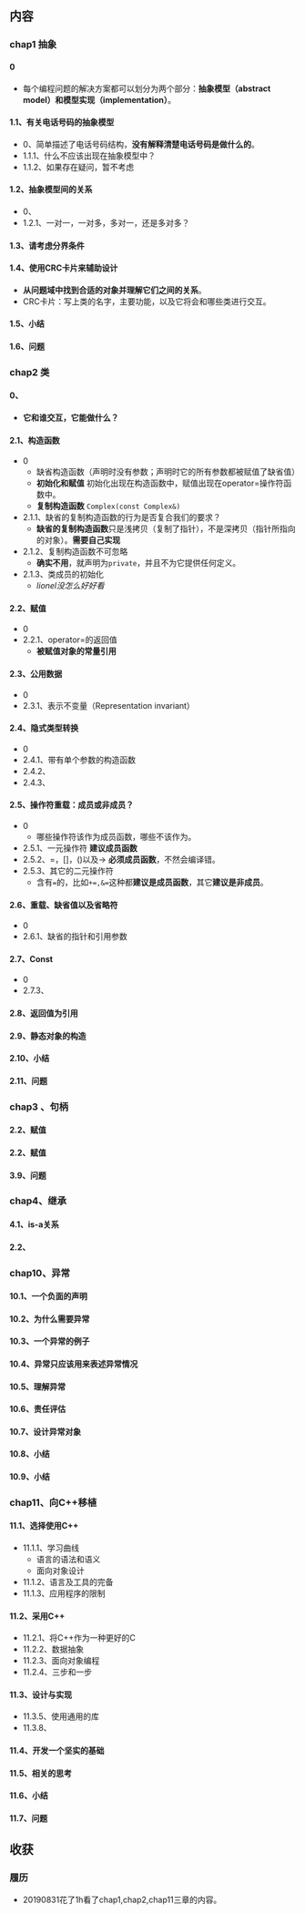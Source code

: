 ## 内容

### chap1 抽象

#### 0

+ 每个编程问题的解决方案都可以划分为两个部分：**抽象模型（abstract model）和模型实现（implementation）**。

#### 1.1、有关电话号码的抽象模型

+ 0、简单描述了电话号码结构，**没有解释清楚电话号码是做什么的**。
+ 1.1.1、什么不应该出现在抽象模型中？
+ 1.1.2、如果存在疑问，暂不考虑

#### 1.2、抽象模型间的关系

+ 0、
+ 1.2.1、一对一，一对多，多对一，还是多对多？

#### 1.3、请考虑分界条件

#### 1.4、使用CRC卡片来辅助设计

+ **从问题域中找到合适的对象并理解它们之间的关系**。
+ CRC卡片：写上类的名字，主要功能，以及它将会和哪些类进行交互。

#### 1.5、小结

#### 1.6、问题

### chap2 类 

#### 0、

+ **它和谁交互，它能做什么？**

#### 2.1、构造函数

+ 0
  + 缺省构造函数（声明时没有参数；声明时它的所有参数都被赋值了缺省值）
  + **初始化和赋值** 初始化出现在构造函数中，赋值出现在operator=操作符函数中。
  + **复制构造函数** `Complex(const Complex&)`
+ 2.1.1、缺省的复制构造函数的行为是否复合我们的要求？
  + **缺省的复制构造函数**只是浅拷贝（复制了指针），不是深拷贝（指针所指向的对象）。**需要自己实现**
+ 2.1.2、复制构造函数不可忽略
  + **确实不用**，就声明为`private`，并且不为它提供任何定义。
+ 2.1.3、类成员的初始化
  + *lionel没怎么好好看*

#### 2.2、赋值

+ 0
+ 2.2.1、operator=的返回值
  + **被赋值对象的常量引用**

#### 2.3、公用数据

+ 0
+ 2.3.1、表示不变量（Representation invariant）

#### 2.4、隐式类型转换

+ 0
+ 2.4.1、带有单个参数的构造函数
+ 2.4.2、
+ 2.4.3、

#### 2.5、操作符重载：成员或非成员？

+ 0
  + 哪些操作符该作为成员函数，哪些不该作为。
+ 2.5.1、一元操作符  **建议成员函数**
+ 2.5.2、=，[]，()以及->   **必须成员函数**，不然会编译错。
+ 2.5.3、其它的二元操作符
  + 含有`=`的，比如`+=,&=`这种都**建议是成员函数**，其它**建议是非成员**。

#### 2.6、重载、缺省值以及省略符

+ 0
+ 2.6.1、缺省的指针和引用参数

#### 2.7、Const

+ 0
+ 2.7.3、

#### 2.8、返回值为引用

#### 2.9、静态对象的构造

#### 2.10、小结

#### 2.11、问题

### chap3 、句柄

#### 2.2、赋值

#### 2.2、赋值

#### 3.9、问题

### chap4、继承

#### 4.1、is-a关系

#### 2.2、

### chap10、异常

#### 10.1、一个负面的声明

#### 10.2、为什么需要异常

#### 10.3、一个异常的例子

#### 10.4、异常只应该用来表述异常情况

#### 10.5、理解异常

#### 10.6、责任评估

#### 10.7、设计异常对象

#### 10.8、小结

#### 10.9、小结

### chap11、向C++移植

#### 11.1、选择使用C++

+ 11.1.1、学习曲线
  + 语言的语法和语义
  + 面向对象设计
+ 11.1.2、语言及工具的完备
+ 11.1.3、应用程序的限制

#### 11.2、采用C++

+ 11.2.1、将C++作为一种更好的C
+ 11.2.2、数据抽象
+ 11.2.3、面向对象编程
+ 11.2.4、三步和一步

#### 11.3、设计与实现

+ 11.3.5、使用通用的库
+ 11.3.8、

#### 11.4、开发一个坚实的基础

#### 11.5、相关的思考

#### 11.6、小结

#### 11.7、问题

## 收获

### 履历

+ 20190831花了1h看了chap1,chap2,chap11三章的内容。